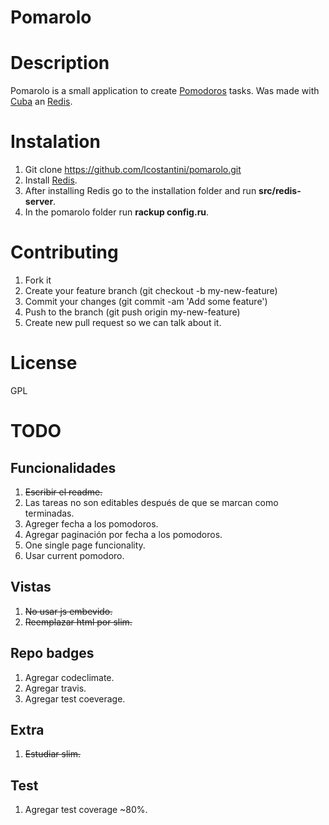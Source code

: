 Pomarolo
========

# Description

Pomarolo is a small application to create [Pomodoros](http://pomodorotechnique.com/) tasks.
Was made with [Cuba](https://github.com/soveran/cuba) an [Redis](http://redis.io/).

# Instalation

1. Git clone https://github.com/lcostantini/pomarolo.git
2. Install [Redis](http://redis.io/download).
3. After installing Redis go to the installation folder and run **src/redis-server**.
4. In the pomarolo folder run **rackup config.ru**.

# Contributing

1. Fork it
2. Create your feature branch (git checkout -b my-new-feature)
3. Commit your changes (git commit -am 'Add some feature')
4. Push to the branch (git push origin my-new-feature)
5. Create new pull request so we can talk about it.

# License

GPL

# TODO

## Funcionalidades

1. ~~Escribir el readme.~~
2. Las tareas no son editables después de que se marcan como terminadas.
3. Agreger fecha a los pomodoros.
4. Agregar paginación por fecha a los pomodoros.
5. One single page funcionality.
6. Usar current pomodoro.

## Vistas

1. ~~No usar js embevido.~~
2. ~~Reemplazar html por slim.~~

## Repo badges

1. Agregar codeclimate.
2. Agregar travis.
3. Agregar test coeverage.

## Extra

1. ~~Estudiar slim.~~

## Test
1. Agregar test coverage ~80%.
